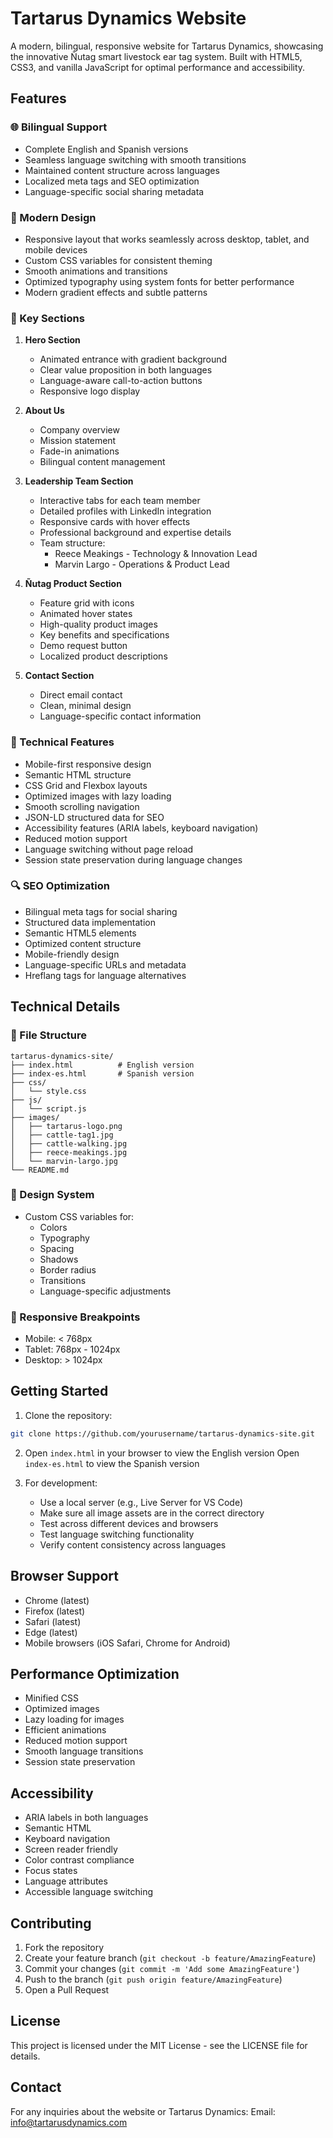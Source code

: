 # Tartarus Dynamics Website

A modern, bilingual, responsive website for Tartarus Dynamics, showcasing the innovative Ñutag smart livestock ear tag system. Built with HTML5, CSS3, and vanilla JavaScript for optimal performance and accessibility.

## Features

### 🌐 Bilingual Support
- Complete English and Spanish versions
- Seamless language switching with smooth transitions
- Maintained content structure across languages
- Localized meta tags and SEO optimization
- Language-specific social sharing metadata

### 🎨 Modern Design
- Responsive layout that works seamlessly across desktop, tablet, and mobile devices
- Custom CSS variables for consistent theming
- Smooth animations and transitions
- Optimized typography using system fonts for better performance
- Modern gradient effects and subtle patterns

### 📱 Key Sections
1. **Hero Section**
   - Animated entrance with gradient background
   - Clear value proposition in both languages
   - Language-aware call-to-action buttons
   - Responsive logo display

2. **About Us**
   - Company overview
   - Mission statement
   - Fade-in animations
   - Bilingual content management

3. **Leadership Team Section**
   - Interactive tabs for each team member
   - Detailed profiles with LinkedIn integration
   - Responsive cards with hover effects
   - Professional background and expertise details
   - Team structure:
     - Reece Meakings - Technology & Innovation Lead
     - Marvin Largo - Operations & Product Lead

4. **Ñutag Product Section**
   - Feature grid with icons
   - Animated hover states
   - High-quality product images
   - Key benefits and specifications
   - Demo request button
   - Localized product descriptions

5. **Contact Section**
   - Direct email contact
   - Clean, minimal design
   - Language-specific contact information

### 🚀 Technical Features
- Mobile-first responsive design
- Semantic HTML structure
- CSS Grid and Flexbox layouts
- Optimized images with lazy loading
- Smooth scrolling navigation
- JSON-LD structured data for SEO
- Accessibility features (ARIA labels, keyboard navigation)
- Reduced motion support
- Language switching without page reload
- Session state preservation during language changes

### 🔍 SEO Optimization
- Bilingual meta tags for social sharing
- Structured data implementation
- Semantic HTML5 elements
- Optimized content structure
- Mobile-friendly design
- Language-specific URLs and metadata
- Hreflang tags for language alternatives

## Technical Details

### 📁 File Structure
```
tartarus-dynamics-site/
├── index.html          # English version
├── index-es.html       # Spanish version
├── css/
│   └── style.css
├── js/
│   └── script.js
├── images/
│   ├── tartarus-logo.png
│   ├── cattle-tag1.jpg
│   ├── cattle-walking.jpg
│   ├── reece-meakings.jpg
│   └── marvin-largo.jpg
└── README.md
```

### 🎨 Design System
- Custom CSS variables for:
  - Colors
  - Typography
  - Spacing
  - Shadows
  - Border radius
  - Transitions
  - Language-specific adjustments

### 📱 Responsive Breakpoints
- Mobile: < 768px
- Tablet: 768px - 1024px
- Desktop: > 1024px

## Getting Started

1. Clone the repository:
```bash
git clone https://github.com/yourusername/tartarus-dynamics-site.git
```

2. Open `index.html` in your browser to view the English version
   Open `index-es.html` to view the Spanish version

3. For development:
   - Use a local server (e.g., Live Server for VS Code)
   - Make sure all image assets are in the correct directory
   - Test across different devices and browsers
   - Test language switching functionality
   - Verify content consistency across languages

## Browser Support
- Chrome (latest)
- Firefox (latest)
- Safari (latest)
- Edge (latest)
- Mobile browsers (iOS Safari, Chrome for Android)

## Performance Optimization
- Minified CSS
- Optimized images
- Lazy loading for images
- Efficient animations
- Reduced motion support
- Smooth language transitions
- Session state preservation

## Accessibility
- ARIA labels in both languages
- Semantic HTML
- Keyboard navigation
- Screen reader friendly
- Color contrast compliance
- Focus states
- Language attributes
- Accessible language switching

## Contributing
1. Fork the repository
2. Create your feature branch (`git checkout -b feature/AmazingFeature`)
3. Commit your changes (`git commit -m 'Add some AmazingFeature'`)
4. Push to the branch (`git push origin feature/AmazingFeature`)
5. Open a Pull Request

## License
This project is licensed under the MIT License - see the LICENSE file for details.

## Contact
For any inquiries about the website or Tartarus Dynamics:
Email: info@tartarusdynamics.com
